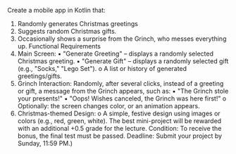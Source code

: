 Create a mobile app in Kotlin that: 
1. Randomly generates Christmas greetings  
2. Suggests random Christmas gifts. 
3. Occasionally shows a surprise from the Grinch, who messes everything up. 
Functional Requirements 
1. Main Screen: 
▪ "Generate Greeting" – displays a randomly selected Christmas 
greeting. 
▪ "Generate Gift" – displays a randomly selected gift (e.g., "Socks," 
"Lego Set"). 
o A list or history of generated greetings/gifts. 
2. Grinch Interaction: 
Randomly, after several clicks, instead of a greeting or gift, a message from the Grinch appears, 
such as: 
▪ "The Grinch stole your presents!" 
▪ "Oops! Wishes canceled, the Grinch was here first!" 
o Optionally: the screen changes color, or an animation appears. 
3. Christmas-themed Design: 
o A simple, festive design using images or colors (e.g., red, green, white). 
The best mini-project will be rewarded with an additional +0.5 grade for the lecture. 
Condition: To receive the bonus, the final test must be passed. 
Deadline: Submit your project by Sunday, 11:59 PM.)
